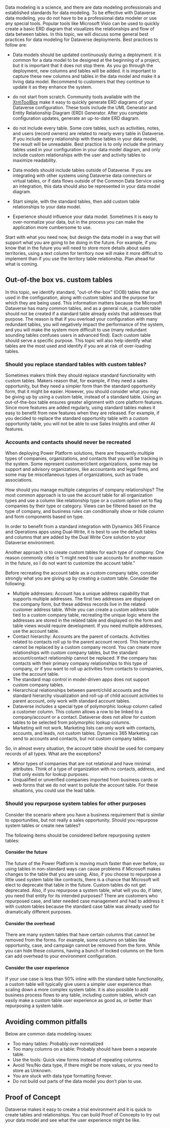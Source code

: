 Data modeling is a science, and there are data modeling professionals and established standards for data modeling. To be effective with Dataverse data modeling, you do not have to be a professional data modeler or use any special tools. Popular tools like Microsoft Visio can be used to quickly create a basic ERD diagram that visualizes the relationships and flow of data between tables. In this topic, we will discuss some general best practices for data modeling for Dataverse deployments. Best practices to follow are:

- Data models should be updated continuously during a deployment. it is common for a data model to be designed at the beginning of a project, but it is important that it does not stop there. As you go through the deployment, new columns and tables will be added. it is important to capture these new columns and tables in the data model and make it a living data model. Recommend to customers that they continue to update it as they enhance the system.

- do not start from scratch. Community tools available with the [XrmToolBox](https://www.xrmtoolbox.com) make it easy to quickly generate ERD diagrams of your Dataverse configuration. These tools include the UML Generator and Entity Relationship Diagram (ERD) Generator. After you complete configuration updates, generate an up-to-date ERD diagram.

- do not include every table. Some core tables, such as activities, notes, and users (record owners) are related to nearly every table in Dataverse. If you include every relationship with these tables in your data model, the result will be unreadable. Best practice is to only include the primary tables used in your configuration in your data model diagram, and only include custom relationships with the user and activity tables to maximize readability.

- Data models should include tables outside of Dataverse. If you are integrating with other systems using Dataverse data connectors or virtual tables, or if data flows outside of the Common Data Service using an integration, this data should also be represented in your data model diagram.

- Start simple, with the standard tables, then add custom table relationships to your data model.

- Experience should influence your data model. Sometimes it is easy to over-normalize your data, but in the process you can make the application more cumbersome to use.

Start with what you need now, but design the data model in a way that will support what you are going to be doing in the future. For example, if you know that in the future you will need to store more details about sales territories, using a text column for territory now will make it more difficult to implement than if you use the territory table relationship. Plan ahead for what is coming.

## Out-of-the box vs. custom tables

In this topic, we identify standard, "out-of-the-box" (OOB) tables that are used in the configuration, along with custom tables and the purpose for which they are being used. This information matters because the Microsoft Dataverse has many common tables, and as a general rule, a custom table should not be created if a standard table already exists that addresses that purpose. The reason is that if you overload your configuration with many redundant tables, you will negatively impact the performance of the system, and you will make the system more difficult to use (many redundant sounding tables confuses users in advanced find). Each custom table should serve a specific purpose. This topic will also help identify what tables are the most used and identify if you are at risk of over-loading tables.

### Should you replace standard tables with custom tables?

Sometimes makers think they should replace standard functionality with custom tables. Makers reason that, for example, if they need a sales opportunity, but they need a simpler form than the standard opportunity form, that it might be easier. However, you should consider what you may be giving up by using a custom table, instead of a standard table. Using an out-of-the-box table ensures greater alignment with core platform features. Since more features are added regularly, using standard tables makes it easy to benefit from new features when they are released. For example, if you decided to replace the standard opportunity table with a custom opportunity table, you will not be able to use Sales Insights and other AI features.

### Accounts and contacts should never be recreated

When deploying Power Platform solutions, there are frequently multiple types of companies, organizations, and contacts that you will be tracking in the system. Some represent customer/client organizations, some may be support and advisory organizations, like accountants and legal firms, and some may be miscellaneous types of organizations, such as trade associations.

How should you manage multiple categories of company relationships? The most common approach is to use the account table for all organization types and use a column like relationship type or a custom option set to flag companies by their type or category. Views can be filtered based on the type of company, and business rules can conditionally show or hide column and form components based on type.

In order to benefit from a standard integration with Dynamics 365 Finance and Operations apps using Dual-Write, it is best to use the default tables and columns that are added by the Dual Write Core solution to your Dataverse environment.

Another approach is to create custom tables for each type of company. One reason commonly cited is "I might need to use accounts for another reason in the future, so I do not want to customize the account table."

Before recreating the account table as a custom company table, consider strongly what you are giving up by creating a custom table. Consider the following:

- Multiple addresses: Account has a unique address capability that supports multiple addresses. The first two addresses are displayed on the company form, but these address records live in the related customer address table. While you can create a custom address table tied to a custom company table, recreating the unique logic where the addresses are stored in the related table and displayed on the form and table views would require development. If you need multiple addresses, use the account table.
- Contact hierarchy: Accounts are the parent of contacts. Activities related to contacts roll up to the parent account record. This hierarchy cannot be replaced by a custom company record. You can create more relationships with custom company tables, but the standard account/contact relationship cannot be replaced. If the company has contacts with their primary company relationships to this type of company, or if you want to roll up activities from contacts to companies, use the account table.
- The standard map control in model-driven apps does not support custom company tables.
- Hierarchical relationships between parent/child accounts and the standard hierarchy visualization and roll-up of child account activities to parent account, only work with standard account tables.
- Dataverse includes a special type of polymorphic lookup column called a customer column. This column allows a row to be linked to a company/account or a contact. Dataverse does not allow for custom tables to be selected from polymorphic lookup columns.
- Marketing will not work. Marketing lists can only work with contacts, accounts, and leads, not custom tables. Dynamics 365 Marketing can send to accounts and contacts, but not custom company tables.

So, in almost every situation, the account table should be used for company records of all types. What are the exceptions?

- Minor types of companies that are not relational and have minimal attributes. Think of a type of organization with no contacts, address, and that only exists for lookup purposes.
- Unqualified or unverified companies imported from business cards or web forms that we do not want to pollute the account table. For these situations, you could use the lead table.

### Should you repurpose system tables for other purposes

Consider the scenario where you have a business requirement that is similar to opportunities, but not really a sales opportunity. Should you repurpose system tables or create new tables?

The following items should be considered before repurposing system tables:

#### Consider the future

The future of the Power Platform is moving much faster than ever before, so using tables in non-standard ways can cause problems if Microsoft makes changes to the table that you are using. Also, if you choose to repurpose a little used system table like contracts, there is a chance that Microsoft will elect to deprecate that table in the future. Custom tables do not get deprecated. Also, if you repurpose a system table, what will you do, if later, you need that entity for its intended purposes? There are customers who repurposed case, and later needed case management and had to address it with custom tables because the standard case table was already used for dramatically different purposes.

#### Consider the overhead

There are many system tables that have certain columns that cannot be removed from the forms. For example, some columns on tables like opportunity, case, and campaign cannot be removed from the form. While you can hide these columns, having a bunch of locked columns on the form can add overhead to your environment configuration.

#### Consider the user experience

If your use case is less than 50% inline with the standard table functionality, a custom table will typically give users a simpler user experience than scaling down a more complex system table. it is also possible to add business process flows to any table, including custom tables, which can easily make a custom table user experience as good as, or better than repurposing a system table.

## Avoiding common pitfalls

Below are common data modeling issues:

- Too many tables: Probably over normalized
- Too many columns on a table: Probably should have been a separate table.
- Use the tools: Quick view forms instead of repeating columns.
- Avoid Yes/No data type, if there might be more values, or you need to store as Unknown.
- You are stuck with data type formatting forever.
- Do not build out parts of the data model you don’t plan to use.

## Proof of Concept

 Dataverse makes it easy to create a trial environment and it is quick to create tables and relationships. You can build Proof of Concepts to try out your data model and see what the user experience might be like.
